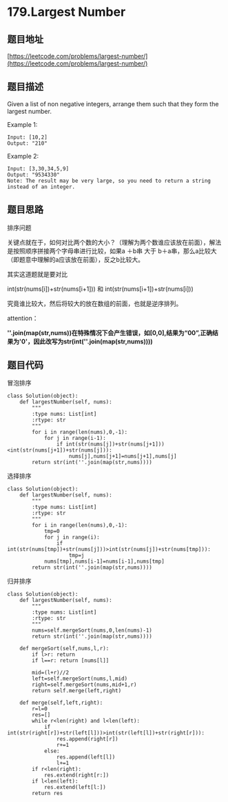 179.Largest Number
==================


题目地址
--------
[https://leetcode.com/problems/largest-number/](https://leetcode.com/problems/largest-number/)

题目描述
--------
Given a list of non negative integers, arrange them such that they form the largest number.

Example 1:
```
Input: [10,2]
Output: "210"
```
Example 2:
```
Input: [3,30,34,5,9]
Output: "9534330"
Note: The result may be very large, so you need to return a string instead of an integer.
```

题目思路
--------

排序问题

关键点就在于，如何对比两个数的大小？（理解为两个数谁应该放在前面），解法是按照顺序拼接两个字母串进行比较，如果a ＋b串 大于 b＋a串，那么a比较大（即题意中理解的a应该放在前面），反之b比较大。

其实这道题就是要对比

int(str(nums[i])+str(nums[i+1])) 和 int(str(nums[i+1])+str(nums[i]))

究竟谁比较大，然后将较大的放在数组的前面，也就是逆序排列。

attention：

**''.join(map(str,nums))在特殊情况下会产生错误，如[0,0],结果为“00”,正确结果为'0'，因此改写为str(int(''.join(map(str,nums))))**




题目代码
-------

冒泡排序
```
class Solution(object):
    def largestNumber(self, nums):
        """
        :type nums: List[int]
        :rtype: str
        """
        for i in range(len(nums),0,-1):
            for j in range(i-1):
                if int(str(nums[j])+str(nums[j+1]))<int(str(nums[j+1])+str(nums[j])):
                    nums[j],nums[j+1]=nums[j+1],nums[j]
        return str(int(''.join(map(str,nums))))
```

选择排序
```
class Solution(object):
    def largestNumber(self, nums):
        """
        :type nums: List[int]
        :rtype: str
        """
        for i in range(len(nums),0,-1):
            tmp=0
            for j in range(i):
                if int(str(nums[tmp])+str(nums[j]))>int(str(nums[j])+str(nums[tmp])):
                    tmp=j
            nums[tmp],nums[i-1]=nums[i-1],nums[tmp]
        return str(int(''.join(map(str,nums))))
```

归并排序
```
class Solution(object):
    def largestNumber(self, nums):
        """
        :type nums: List[int]
        :rtype: str
        """
        nums=self.mergeSort(nums,0,len(nums)-1)
        return str(int(''.join(map(str,nums))))
    
    def mergeSort(self,nums,l,r):
        if l>r: return 
        if l==r: return [nums[l]]
        
        mid=(l+r)//2
        left=self.mergeSort(nums,l,mid)
        right=self.mergeSort(nums,mid+1,r)
        return self.merge(left,right)
    
    def merge(self,left,right):
        r=l=0
        res=[]
        while r<len(right) and l<len(left):
            if int(str(right[r])+str(left[l]))>int(str(left[l])+str(right[r])):
                res.append(right[r])
                r+=1
            else:
                res.append(left[l])
                l+=1
        if r<len(right):
            res.extend(right[r:])
        if l<len(left):
            res.extend(left[l:])
        return res
```
